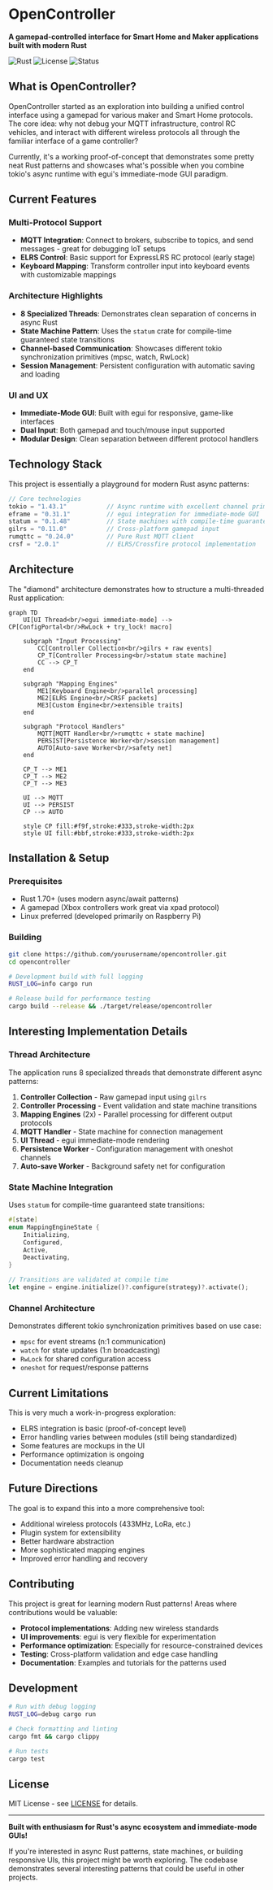 # OpenController

**A gamepad-controlled interface for Smart Home and Maker applications built with modern Rust**

![Rust](https://img.shields.io/badge/rust-%23000000.svg?style=for-the-badge&logo=rust&logoColor=white)
![License](https://img.shields.io/badge/license-MIT-blue.svg?style=for-the-badge)
![Status](https://img.shields.io/badge/status-In%20Development-yellow.svg?style=for-the-badge)

## What is OpenController?

OpenController started as an exploration into building a unified control interface using a gamepad for various maker and Smart Home protocols. The core idea: why not debug your MQTT infrastructure, control RC vehicles, and interact with different wireless protocols all through the familiar interface of a game controller?

Currently, it's a working proof-of-concept that demonstrates some pretty neat Rust patterns and showcases what's possible when you combine tokio's async runtime with egui's immediate-mode GUI paradigm.

## Current Features

### Multi-Protocol Support
- **MQTT Integration**: Connect to brokers, subscribe to topics, and send messages - great for debugging IoT setups
- **ELRS Control**: Basic support for ExpressLRS RC protocol (early stage)
- **Keyboard Mapping**: Transform controller input into keyboard events with customizable mappings

### Architecture Highlights
- **8 Specialized Threads**: Demonstrates clean separation of concerns in async Rust
- **State Machine Pattern**: Uses the `statum` crate for compile-time guaranteed state transitions
- **Channel-based Communication**: Showcases different tokio synchronization primitives (mpsc, watch, RwLock)
- **Session Management**: Persistent configuration with automatic saving and loading

### UI and UX
- **Immediate-Mode GUI**: Built with egui for responsive, game-like interfaces
- **Dual Input**: Both gamepad and touch/mouse input supported
- **Modular Design**: Clean separation between different protocol handlers

## Technology Stack

This project is essentially a playground for modern Rust async patterns:

```rust
// Core technologies
tokio = "1.43.1"           // Async runtime with excellent channel primitives
eframe = "0.31.1"          // egui integration for immediate-mode GUI
statum = "0.1.48"          // State machines with compile-time guarantees
gilrs = "0.11.0"           // Cross-platform gamepad input
rumqttc = "0.24.0"         // Pure Rust MQTT client
crsf = "2.0.1"             // ELRS/Crossfire protocol implementation
```

## Architecture

The "diamond" architecture demonstrates how to structure a multi-threaded Rust application:

```mermaid
graph TD
    UI[UI Thread<br/>egui immediate-mode] --> CP[ConfigPortal<br/>RwLock + try_lock! macro]
    
    subgraph "Input Processing"
        CC[Controller Collection<br/>gilrs + raw events]
        CP_T[Controller Processing<br/>statum state machine]
        CC --> CP_T
    end
    
    subgraph "Mapping Engines"
        ME1[Keyboard Engine<br/>parallel processing]
        ME2[ELRS Engine<br/>CRSF packets]
        ME3[Custom Engine<br/>extensible traits]
    end
    
    subgraph "Protocol Handlers"
        MQTT[MQTT Handler<br/>rumqttc + state machine]
        PERSIST[Persistence Worker<br/>session management]
        AUTO[Auto-save Worker<br/>safety net]
    end
    
    CP_T --> ME1
    CP_T --> ME2
    CP_T --> ME3
    
    UI --> MQTT
    UI --> PERSIST
    CP --> AUTO
    
    style CP fill:#f9f,stroke:#333,stroke-width:2px
    style UI fill:#bbf,stroke:#333,stroke-width:2px
```

## Installation & Setup

### Prerequisites
- Rust 1.70+ (uses modern async/await patterns)
- A gamepad (Xbox controllers work great via xpad protocol)
- Linux preferred (developed primarily on Raspberry Pi)

### Building
```bash
git clone https://github.com/yourusername/opencontroller.git
cd opencontroller

# Development build with full logging
RUST_LOG=info cargo run

# Release build for performance testing
cargo build --release && ./target/release/opencontroller
```

## Interesting Implementation Details

### Thread Architecture
The application runs 8 specialized threads that demonstrate different async patterns:

1. **Controller Collection** - Raw gamepad input using `gilrs`
2. **Controller Processing** - Event validation and state machine transitions
3. **Mapping Engines** (2x) - Parallel processing for different output protocols
4. **MQTT Handler** - State machine for connection management
5. **UI Thread** - egui immediate-mode rendering
6. **Persistence Worker** - Configuration management with oneshot channels
7. **Auto-save Worker** - Background safety net for configuration

### State Machine Integration
Uses `statum` for compile-time guaranteed state transitions:

```rust
#[state]
enum MappingEngineState {
    Initializing,
    Configured, 
    Active,
    Deactivating,
}

// Transitions are validated at compile time
let engine = engine.initialize()?.configure(strategy)?.activate();
```

### Channel Architecture
Demonstrates different tokio synchronization primitives based on use case:
- `mpsc` for event streams (n:1 communication)
- `watch` for state updates (1:n broadcasting)  
- `RwLock` for shared configuration access
- `oneshot` for request/response patterns

## Current Limitations

This is very much a work-in-progress exploration:

- ELRS integration is basic (proof-of-concept level)
- Error handling varies between modules (still being standardized)
- Some features are mockups in the UI
- Performance optimization is ongoing
- Documentation needs cleanup

## Future Directions

The goal is to expand this into a more comprehensive tool:

- Additional wireless protocols (433MHz, LoRa, etc.)
- Plugin system for extensibility
- Better hardware abstraction
- More sophisticated mapping engines
- Improved error handling and recovery

## Contributing

This project is great for learning modern Rust patterns! Areas where contributions would be valuable:

- **Protocol implementations**: Adding new wireless standards
- **UI improvements**: egui is very flexible for experimentation
- **Performance optimization**: Especially for resource-constrained devices
- **Testing**: Cross-platform validation and edge case handling
- **Documentation**: Examples and tutorials for the patterns used

## Development

```bash
# Run with debug logging
RUST_LOG=debug cargo run

# Check formatting and linting
cargo fmt && cargo clippy

# Run tests
cargo test
```

## License

MIT License - see [LICENSE](LICENSE) for details.

---

**Built with enthusiasm for Rust's async ecosystem and immediate-mode GUIs!**

If you're interested in async Rust patterns, state machines, or building responsive UIs, this project might be worth exploring. The codebase demonstrates several interesting patterns that could be useful in other projects.
